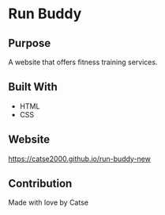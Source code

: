 # Run Buddy

## Purpose
A website that offers fitness training services.

## Built With
* HTML
* CSS

## Website
https://catse2000.github.io/run-buddy-new

## Contribution
Made with love by Catse
